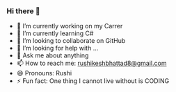 ### Hi there 👋

<!--
**rushikeshbhattad/rushikeshbhattad** is a ✨ _special_ ✨ repository because its `README.md` (this file) appears on your GitHub profile.

Here are some ideas to get you started:
-->
- 🔭 I’m currently working on my Carrer
- 🌱 I’m currently learning C#
- 👯 I’m looking to collaborate on GitHub
- 🤔 I’m looking for help with ...
- 💬 Ask me about anything
- 📫 How to reach me: rushikeshbhattad8@gmail.com
- 😄 Pronouns: Rushi
- ⚡ Fun fact: One thing I cannot live without is CODING

